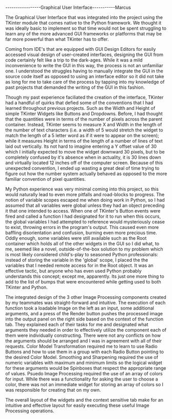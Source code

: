 -----------------Graphical User Interface-----------Marcus

The Graphical User Interface that was integrated into the project using the TKinter module that comes native to the
Python framework. We thought it was ideally basic to implement so that time would not be spent struggling to learn any
of the more advanced GUI frameworks or platforms that may be far more powerful than what TKinter has to offer.

Coming from IDE's that are equipped with GUI Design Editors for easily accessed visual design of user-created interfaces,
designing the GUI from code certainly felt like a trip to the dark-ages. While it was a mild inconvenience to write the
GUI in this way, the process is not an unfamiliar one. I understood the struggles having to manually integrate the GUI in
the source code itself as opposed to using an interface editor so it did not take as long for me to take care of the process
by tapping into my knowledge of past projects that demanded the writing of the GUI in this fashion.

Though my past experience faciliated the creation of the interface, TKinter had a handful of quirks that defied some of
the conventions that I had learned throughout previous projects. Such as the Width and Height of simple TKinter Widgets like
Buttons and Dropdowns. Before, I had thought that the quantities were in terms of the number of pixels across the parent container.
Instead, TKinter seems to measure X and Width in the length of the number of text characters (i.e. a width of 5 would stretch
the widget to match the length of a 5 letter word as if it were to appear on the screen); while it measures Height in terms of the
length of a number of lines of text laid out vertically. Its not hard to imagine entering a Y offset value of 30 which I initially
expected to move the widget downward 30 pixels, but to be completely confused by it's absence when in actuality, it is 30 lines down
and virtually located 12 inches off of the computer screen. Because of this unexpected convention, I ended up wasting a great deal
of time trying to figure out how the number system actually behaved as opposed to the more familiar convention of pixel quantities.

My Python experience was very minimal coming into this project, so this would naturally lead to even more pitfalls and road-blocks
to progress. The notion of variable scopes escaped me when doing work in Python, so I had assumed that all variables were global
unless they had an object preceding it that one intended to access. When one of TKinter's Button events were fired and called
a function I had designated for it to run when this occurs, the global variables I had attempted to reference would mysteriously
cease to exist, throwing errors in the program's output. This caused even more baffling disorientation and confusion, burning
even more precious time. Oddly enough, some variables were still available such as the Root container which holds all of the
other widgets in the GUI so I did what, to me, seemed like a novel, outside-of-the-box solution to my problem which is most likely
considered child's-play to seasoned Python professionals: instead of storing the variable in the 'global' scope, I placed the
the variables that I needed remote access for in the Root object. It was an effective tactic, but anyone who has even used Python
probably understands this concept; except me, apparently. Its just one more thing to add to the list of bumps that were encountered
while getting used to both TKinter and Python.

The integrated design of the 3 other Image Processing components created by my teammates was straight-forward and intuitive.
The execution of each function took a loadable Image on the left as an input, some additional arguments, and a press of
the Render button pushes the processed image into the output panel on the right side based on the context of the function tab.
They explained each of their tasks for me and designated what arguments they needed in order to effectively utilize the
component each of them were individually constructing. There were not any conflicts on how the arguments should be arranged
and I was in agreement with all of their requests. Color Model Transformation required me to learn to use Radio Buttons
and how to use them in a group with each Radio Button pointing to the desired Color Model. Smoothing and Sharpening required
the use of numeric variables with maximum and minimum limits so the logical widget for these arguments would be Spinboxes
that respect the appropriate range of values. Psuedo Image Processing required the use of an array of colors for input.
While there was a functionality for asking the user to choose a color, there was not an immediate widget for storing an array
of colors so I was responsible for creating that on my own.

The overall layout of the widgets and the context sensitive tab make for an intuitive and effective layout for easily executing
these useful Image Processing operations.
